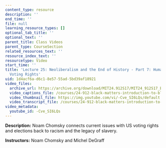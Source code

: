 ```yaml
---
content_type: resource
description: ''
end_time: ''
file: null
learning_resource_types: []
optional_tab_title: ''
optional_text: ''
parent_title: Class Videos
parent_type: CourseSection
related_resources_text: ''
resource_index_text: ''
resourcetype: Video
start_time: ''
title: 'Lecture 25: Neoliberalism and the End of History - Part 7: Human Rights and
  Voting Rights'
uid: 1d4acf6a-d6c1-8e57-55ad-5bd39af18921
video_files:
  archive_url: https://archive.org/download/MIT24.912S17/MIT24_912S17_Black_Matters_Chomsky_Part_7_300k.mp4
  video_captions_file: /courses/24-912-black-matters-introduction-to-black-studies-spring-2017/bd3f34073911524cbec8dff9c047a1b7_-Cve_SI6LQs.vtt
  video_thumbnail_file: https://img.youtube.com/vi/-Cve_SI6LQs/default.jpg
  video_transcript_file: /courses/24-912-black-matters-introduction-to-black-studies-spring-2017/9e9ec898bbc7ecc410fd725a9e98e5bf_-Cve_SI6LQs.pdf
video_metadata:
  youtube_id: -Cve_SI6LQs
---
```


**Description:** Noam Chomsky connects current issues with US voting rights and elections back to racism and the legacy of slavery.

**Instructors:** Noam Chomsky and Michel DeGraff